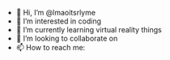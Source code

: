 - 👋 Hi, I’m @lmaoitsrlyme
- 👀 I’m interested in coding 
- 🌱 I’m currently learning virtual reality things 
- 💞️ I’m looking to collaborate on 
- 📫 How to reach me: 

<!---
lmaoitsrlyme/lmaoitsrlyme is a ✨ special ✨ repository because its `README.md` (this file) appears on your GitHub profile.
You can click the Preview link to take a look at your changes.
--->
